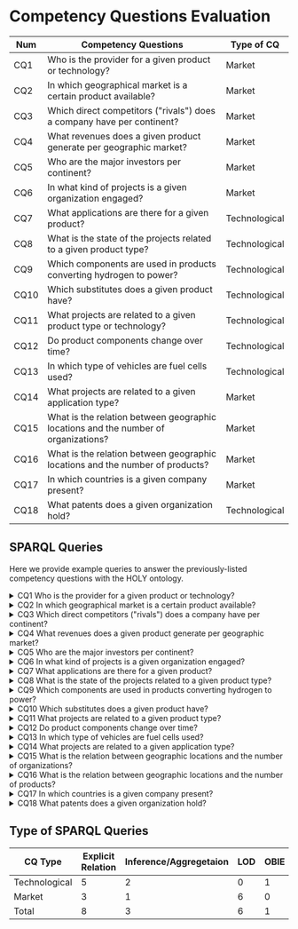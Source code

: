 # Competency Questions Evaluation


Num   | Competency Questions                                                                    |Type of CQ     
|-----|-----------------------------------------------------------------------------------------|---------------
CQ1   |Who is the provider for a given product or technology?                                   | Market   
CQ2   |In which geographical market is a certain product available?                             | Market   
CQ3   |Which direct competitors ("rivals") does a company have per continent?                   | Market    
CQ4   |What revenues does a given product generate per geographic market?                       | Market    
CQ5   |Who are the major investors per continent?                                               | Market       
CQ6   |In what kind of projects is a given organization engaged?                                | Market
CQ7   |What applications are there for a given product?                                         | Technological  
CQ8   |What is the state of the projects related to a given product type?                       | Technological 
CQ9   |Which components are used in products converting hydrogen to power?                      | Technological     
CQ10  |Which substitutes does a given product have?                                             | Technological     
CQ11  |What projects are related to a given product type or technology?                         | Technological    
CQ12  |Do product components change over time?                                                  | Technological
CQ13  |In which type of vehicles are fuel cells used?                                           | Technological         
CQ14  |What projects are related to a given application type?                                   | Market     
CQ15  |What is the relation between geographic locations and the number of organizations?       | Market        
CQ16  |What is the relation between geographic locations and the number of products?            | Market        
CQ17  |In which countries is a given company present?                                           | Market              
CQ18  |What patents does a given organization hold?                                             | Technological               



## SPARQL Queries

Here we provide example queries to answer the previously-listed competency questions with the HOLY ontology.

<details><summary> CQ1 Who is the provider for a given product or technology?</summary>

    PREFIX holy: <http://purl.org/holy/ns#>
    PREFIX org: <http://www.w3.org/ns/org#>
    select distinct ?product ?organization where { 
        ?organization holy:producesProduct ?product.
        ?product a holy:Product.
        ?organization a org:Organization
    } 
</details>

<details><summary> CQ2 In which geographical market is a certain product available?</summary>

    PREFIX holy: <http://purl.org/holy/ns#>
    PREFIX org: <http://www.w3.org/ns/org#>
    select distinct ?product ?geo where { 
        ?geo holy:hasProduct ?product.
        ?product a holy:Product.
        ?geo a holy:GeographicMarket.
    }
</details>

<details><summary> CQ3 Which direct competitors ("rivals") does a company have per continent?</summary>

    PREFIX holy: <http://purl.org/holy/ns#>
    PREFIX org: <http://www.w3.org/ns/org#>
    PREFIX dbo: <http://dbpedia.org/ontology/>
    select distinct ?continent ?organization ((?organization_type) as ?economic_activity) where {
        ?organization a org:Organization, ?organization_type.
        ?organization holy:participatesIn ?geo.
        ?geo dbo:country ?Country.
        ?Country dbo:continent ?Continent.
        Filter(?organization_type in (holy:EnergySectorOrganization, holy:ManufacturingOrganization))
    } 
</details>

<details><summary> CQ4 What revenues does a given product generate per geographic market? </summary>

    PREFIX holy: <http://purl.org/holy/ns#>
    PREFIX dbo: <http://dbpedia.org/ontology/>
    select distinct ?Country ?product ?revenue where {
        ?product a holy:Product;
                holy:productSoldIn ?geo;
                holy:hasIndicator ?revenue.
        ?revenue a holy:Revenue.
        ?geo dbo:country ?Country.
    }
</details>

<details><summary> CQ5 Who are the major investors per continent? </summary>

    PREFIX org: <http://www.w3.org/ns/org#>
    PREFIX holy: <http://purl.org/holy/ns#>
    PREFIX dbo: <http://dbpedia.org/ontology/>
    select distinct ?organization ?Continent (count(?investment) as ?qty_investments) where {
        ?organization a org:Organization;
                    holy:hasIndicator ?investment;
                    holy:participatesIn ?geo.
        ?geo dbo:country ?Country.
        ?Country dbo:continent ?Continent
    } group by ?organization ?Continent
</details>

<details><summary> CQ6 In what kind of projects is a given organization engaged? </summary>

    PREFIX holy: <http://purl.org/holy/ns#>
    PREFIX m4i: <http://w3id.org/nfdi4ing/metadata4ing#>
    PREFIX org: <http://www.w3.org/ns/org#>
    PREFIX rdfs: <http://www.w3.org/2000/01/rdf-schema#>
    select distinct ?organization ?project_type where {
        ?organization m4i:associatesToProject ?project;
                    a org:Organization.
        ?project a ?project_type.
        ?project_type rdfs:subClassOf holy:ObjectiveBasedProject   
    }
</details>

<details><summary> CQ7 What applications are there for a given product?</summary>

    PREFIX holy: <http://purl.org/holy/ns#>
    select distinct ?product ?application where { 
        ?product holy:isUsedIn ?application.
        ?product a holy:Product.
        ?application a holy:Application
    } 
</details>

<details><summary> CQ8 What is the state of the projects related to a given product type?</summary>

    PREFIX holy: <http://purl.org/holy/ns#>
    PREFIX rdfs: <http://www.w3.org/2000/01/rdf-schema#>
    select distinct ((?product_type) as ?type) ((?project_state)as ?stage) (count(?project) as ?qty) where {
        ?project a holy:Project;
                holy:relatesToProduct ?product;
                a ?project_state.
        ?project_state rdfs:subClassOf holy:StateBasedProduct.
        ?product a holy:Product;
                a ?product_type.
    } group by ?product_type ?project_state
</details>

<details><summary> CQ9 Which components are used in products converting hydrogen to power?</summary>

    PREFIX holy: <http://purl.org/holy/ns#>
    PREFIX dct: <http://purl.org/dc/terms/>
    select distinct ?product ?component where {
        ?product dct:hasPart ?component;
            a holy:PowerGeneration.    
    }
</details>

<details><summary> CQ10 Which substitutes does a given product have?</summary>

    PREFIX holy: <http://purl.org/holy/ns#>
    PREFIX dct: <http://purl.org/dc/terms/>
    select distinct ?product ?substitute ?application where {
        ?products holy:isUsedIn ?application;
                a holy:Product.
        ?substitute holy:isUsedIn ?application;
                    a holy:substituteProuct.
    }
</details>

<details><summary> CQ11 What projects are related to a given product type?</summary>

    PREFIX holy: <http://purl.org/holy/ns#>
    select distinct ?product_type ?project where {
        ?project a holy:Project;
                holy:relatesToProduct ?product.
        ?product a holy:Product;
                a ?product_type.
    }
</details>



<details><summary> CQ12 Do product components change over time?</summary>

    PREFIX holy: <http://purl.org/holy/ns#>
    PREFIX dct: <http://purl.org/dc/terms/>
    select distinct ?product ?component where {
        ?product dct:hasPart ?component;
            a holy:HydrogenProduct.    
    }

*Requires time component included by timestamping provenance text obtained through OBIE*
</details>

<details><summary> CQ13 In which type of vehicles are fuel cells used?</summary>

    PREFIX holy: <http://purl.org/holy/ns#>
    PREFIX org: <http://www.w3.org/ns/org#>
    PREFIX rdfs: <http://www.w3.org/2000/01/rdf-schema#>
    select distinct (count(?vehicle_type) as ?qty_vehicles) ?vehicle_type  where { 
        ?product holy:isUsedIn ?application.
        ?product a holy:PolymerElectrolyteMembraneFuelCell.
        ?application a ?vehicle_type.
        ?vehicle_type rdfs:subClassOf holy:Road.
    } group by ?vehicle_type
</details>

<details><summary> CQ14 What projects are related to a given application type?</summary>

    PREFIX holy: <http://purl.org/holy/ns#>
    select distinct ?application_type ?project where {
        ?project a holy:Project;
                holy:relatesToApplication ?application.
        ?application a holy:Application;
                    a ?application_type.
    }
</details>


<details><summary> CQ15 What is the relation between geographic locations and the number of organizations?</summary>

    PREFIX holy: <http://purl.org/holy/ns#>
    PREFIX org: <http://www.w3.org/ns/org#>
    PREFIX dbo: <http://dbpedia.org/ontology/>
    select distinct ?Country (count(?organization) as ?org_qty) where {
        ?organization a org:Organization;
                    holy:participatesIn ?geo.
        ?geo a holy:GeographicMarket;
            dbo:country ?Country
    } group by (?Country)
</details>

<details><summary> CQ16 What is the relation between geographic locations and the number of products?</summary>

    PREFIX holy: <http://purl.org/holy/ns#>
    PREFIX dbo: <http://dbpedia.org/ontology/>
    select distinct ?Country (count(?product) as ?prod_qty) where {
        ?product a holy:Product;
                holy:participatesIn ?geo.
        ?geo a holy:GeographicMarket;
            dbo:country ?Country
    } group by (?Country)
</details>

<details><summary> CQ17 In which countries is a given company present?</summary>

    PREFIX holy: <http://purl.org/holy/ns#>
    PREFIX org: <http://www.w3.org/ns/org#>
    PREFIX schema: <http://schema.org/>
    PREFIX dbo: <http://dbpedia.org/ontology/>
    select distinct ?organization ?geo ?Country  ?Continent where {
        ?organization holy:participatesIn ?geo.
        ?organization a org:Organization.
        ?geo dbo:country ?Country.
        ?Country dbo:continent ?Continent.
    }
</details>

<details><summary> CQ18 What patents does a given organization hold? </summary>

    PREFIX holy: <http://purl.org/holy/ns#>
    PREFIX org: <http://www.w3.org/ns/org#>
    select distinct ?organization ?patent where {
        ?organization a org:Organization;
                    holy:hasIndicator ?patent.
        ?patent a holy:Patent.
    }
</details>




## Type of SPARQL Queries


CQ Type        | Explicit Relation  | Inference/Aggregetaion  | LOD     | OBIE    | Total                                                                      
|--------------|--------------------|-------------------------|---------|---------|--------------|
Technological  |         5          |           2             |   0     |    1    |     8                                                               
Market         |         3          |           1             |   6     |    0    |     10         
Total          |         8          |           3             |   6     |    1    |     18
      